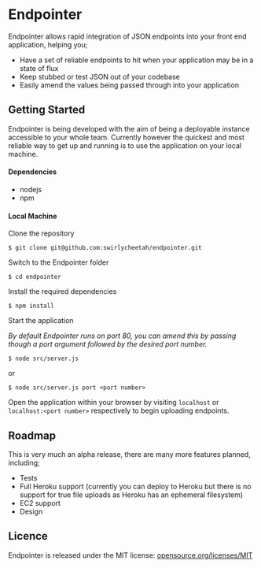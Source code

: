 # Endpointer

Endpointer allows rapid integration of JSON endpoints into your front end application, helping you;

* Have a set of reliable endpoints to hit when your application may be in a state of flux
* Keep stubbed or test JSON out of your codebase
* Easily amend the values being passed through into your application

## Getting Started

Endpointer is being developed with the aim of being a deployable instance accessible to your whole team. Currently however the quickest and most reliable way to get up and running is to use the application on your local machine.

#### Dependencies

* nodejs
* npm

#### Local Machine

Clone the repository
```
$ git clone git@github.com:swirlycheetah/endpointer.git
```

Switch to the Endpointer folder

```
$ cd endpointer
```

Install the required dependencies

```
$ npm install
```

Start the application

*By default Endpointer runs on port 80, you can amend this by passing though a port argument followed by the desired port number.*

```
$ node src/server.js
```

or

```
$ node src/server.js port <port number>
```

Open the application within your browser by visiting `localhost` or `localhost:<port number>` respectively to begin uploading endpoints.

## Roadmap

This is very much an alpha release, there are many more features planned, including;

* Tests
* Full Heroku support (currently you can deploy to Heroku but there is no support for true file uploads as Heroku has an ephemeral filesystem)
* EC2 support
* Design

## Licence

Endpointer is released under the MIT license:
[opensource.org/licenses/MIT](http://opensource.org/licenses/MIT)